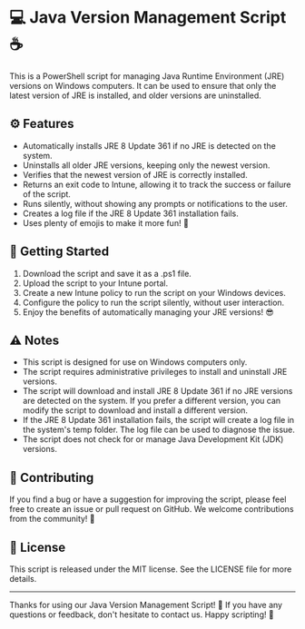 # :computer: Java Version Management Script :coffee:

This is a PowerShell script for managing Java Runtime Environment (JRE) versions on Windows computers. It can be used to ensure that only the latest version of JRE is installed, and older versions are uninstalled.

## :gear: Features

- Automatically installs JRE 8 Update 361 if no JRE is detected on the system.
- Uninstalls all older JRE versions, keeping only the newest version.
- Verifies that the newest version of JRE is correctly installed.
- Returns an exit code to Intune, allowing it to track the success or failure of the script.
- Runs silently, without showing any prompts or notifications to the user.
- Creates a log file if the JRE 8 Update 361 installation fails.
- Uses plenty of emojis to make it more fun! :partying_face:

## :rocket: Getting Started

1. Download the script and save it as a .ps1 file.
2. Upload the script to your Intune portal.
3. Create a new Intune policy to run the script on your Windows devices.
4. Configure the policy to run the script silently, without user interaction.
5. Enjoy the benefits of automatically managing your JRE versions! :sunglasses:

## :warning: Notes

- This script is designed for use on Windows computers only.
- The script requires administrative privileges to install and uninstall JRE versions.
- The script will download and install JRE 8 Update 361 if no JRE versions are detected on the system. If you prefer a different version, you can modify the script to download and install a different version.
- If the JRE 8 Update 361 installation fails, the script will create a log file in the system's temp folder. The log file can be used to diagnose the issue.
- The script does not check for or manage Java Development Kit (JDK) versions.

## :handshake: Contributing

If you find a bug or have a suggestion for improving the script, please feel free to create an issue or pull request on GitHub. We welcome contributions from the community! :muscle:

## :memo: License

This script is released under the MIT license. See the LICENSE file for more details.

---

Thanks for using our Java Version Management Script! :pray: If you have any questions or feedback, don't hesitate to contact us. Happy scripting! :tada:
